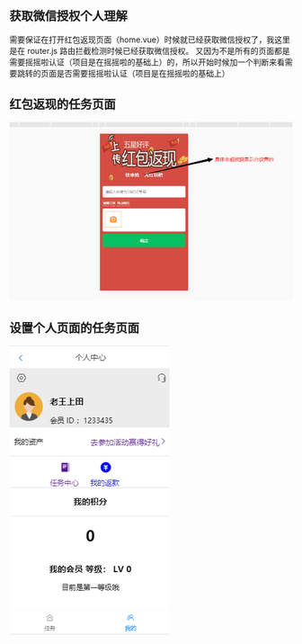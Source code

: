 ## 获取微信授权个人理解
 需要保证在打开红包返现页面（home.vue）时候就已经获取微信授权了，我这里是在 router.js 路由拦截检测时候已经获取微信授权。
 又因为不是所有的页面都是需要摇摇啦认证（项目是在摇摇啦的基础上）的，所以开始时候加一个判断来看需要跳转的页面是否需要摇摇啦认证（项目是在摇摇啦的基础上）
## 红包返现的任务页面
![红包返现的示例图](https://github.com/StormWan/socialcrm/blob/master/sampleImg/红包返现.png)
## 设置个人页面的任务页面
![个人页面示例图](http://github.com/StormWan/socialcrm/blob/master/sampleImg/about.png)

